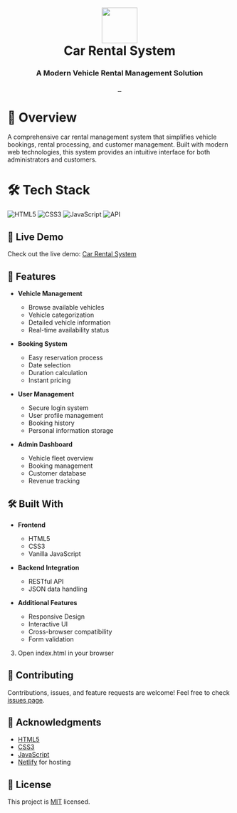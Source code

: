 <div align="center">
      <h1> <img src="screenshots/logo.png" width="80px"><br/>Car Rental System</h1>
      <h3>A Modern Vehicle Rental Management Solution</h3>
</div>

<p align="center">
    <a href="https://car-rental-system-aa-jamalihassan0307.netlify.app/" target="_blank">
        <img alt="" src="https://img.shields.io/badge/Website-EA4C89?style=normal&logo=dribbble&logoColor=white" style="vertical-align:center" />
    </a>
    <a href="https://web.facebook.com/profile.php?id=61558862693997" target="_blank">
        <img alt="" src="https://img.shields.io/badge/Facebook-1877F2?style=normal&logo=facebook&logoColor=white" style="vertical-align:center" />
    </a>
    <a href="https://www.linkedin.com/in/jamalihassan0307/" target="_blank">
        <img alt="" src="https://img.shields.io/badge/LinkedIn-0077B5?style=normal&logo=linkedin&logoColor=white" style="vertical-align:center" />
    </a>
</p>

# 📌 Overview

A comprehensive car rental management system that simplifies vehicle bookings, rental processing, and customer management. Built with modern web technologies, this system provides an intuitive interface for both administrators and customers.

# 🛠️ Tech Stack

![HTML5](https://img.shields.io/badge/html5-%23E34F26.svg?style=for-the-badge&logo=html5&logoColor=white)
![CSS3](https://img.shields.io/badge/css3-%231572B6.svg?style=for-the-badge&logo=css3&logoColor=white)
![JavaScript](https://img.shields.io/badge/javascript-%23323330.svg?style=for-the-badge&logo=javascript&logoColor=%23F7DF1E)
![API](https://img.shields.io/badge/API-0078D7?style=for-the-badge&logo=api&logoColor=white)

## 🔴 Live Demo

Check out the live demo: [Car Rental System](https://car-rental-system-aa-jamalihassan0307.netlify.app/)

## 🚀 Features

- **Vehicle Management**

  - Browse available vehicles
  - Vehicle categorization
  - Detailed vehicle information
  - Real-time availability status

- **Booking System**

  - Easy reservation process
  - Date selection
  - Duration calculation
  - Instant pricing

- **User Management**

  - Secure login system
  - User profile management
  - Booking history
  - Personal information storage

- **Admin Dashboard**
  - Vehicle fleet overview
  - Booking management
  - Customer database
  - Revenue tracking

## 🛠️ Built With

- **Frontend**

  - HTML5
  - CSS3
  - Vanilla JavaScript

- **Backend Integration**

  - RESTful API
  - JSON data handling

- **Additional Features**
  - Responsive Design
  - Interactive UI
  - Cross-browser compatibility
  - Form validation

3. Open index.html in your browser

## 🤝 Contributing

Contributions, issues, and feature requests are welcome! Feel free to check [issues page](https://github.com/yourusername/car-rental-system/issues).

## 🙏 Acknowledgments

- [HTML5](https://developer.mozilla.org/en-US/docs/Web/HTML)
- [CSS3](https://developer.mozilla.org/en-US/docs/Web/CSS)
- [JavaScript](https://developer.mozilla.org/en-US/docs/Web/JavaScript)
- [Netlify](https://www.netlify.com/) for hosting

## 📝 License

This project is [MIT](LICENSE) licensed.
